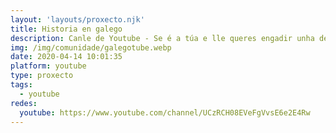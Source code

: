 ```yaml
---
layout: 'layouts/proxecto.njk'
title: Historia en galego
description: Canle de Youtube - Se é a túa e lle queres engadir unha descripción e etiquetas, ponte en contacto con nós.
img: /img/comunidade/galegotube.webp
date: 2020-04-14 10:01:35
platform: youtube
type: proxecto
tags:
  - youtube
redes:
  youtube: https://www.youtube.com/channel/UCzRCH08EVeFgVvsE6e2E4Rw
---
```


